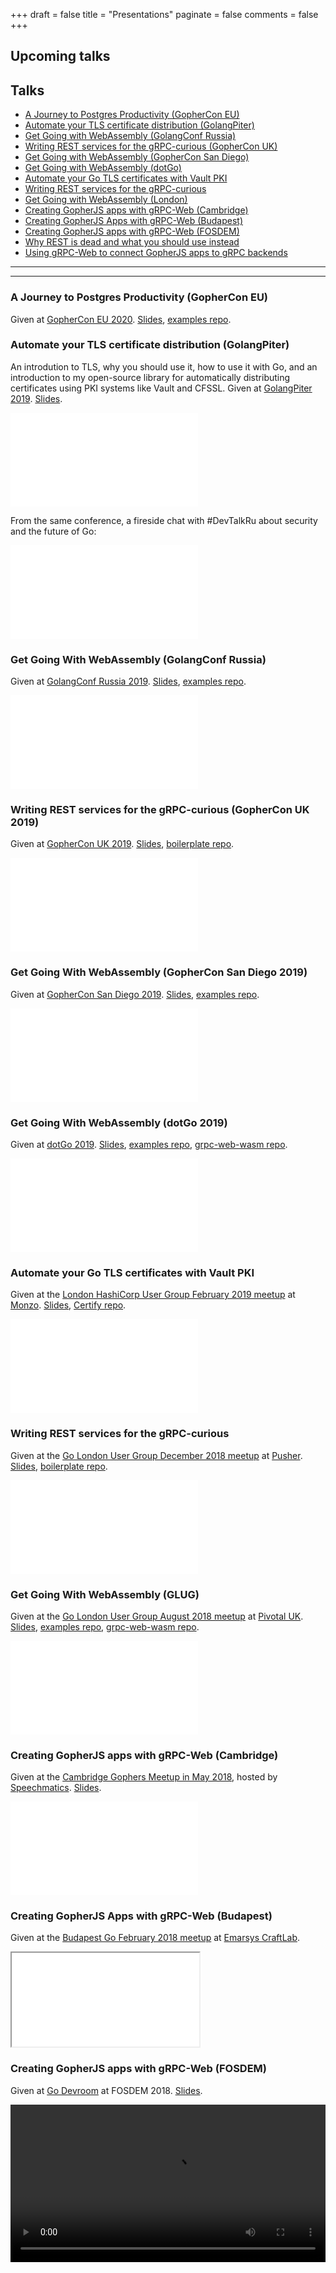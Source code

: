 +++
draft = false
title = "Presentations"
paginate = false
comments = false
+++

## Upcoming talks

## Talks

- [A Journey to Postgres Productivity (GopherCon EU)](#postgres-gopherconeu)
- [Automate your TLS certificate distribution (GolangPiter)](#certify-golangpiter)
- [Get Going with WebAssembly (GolangConf Russia)](#webassembly-golangconf)
- [Writing REST services for the gRPC-curious (GopherCon UK)](#gateway-gophercon-uk)
- [Get Going with WebAssembly (GopherCon San Diego)](#webassembly-gophercon)
- [Get Going with WebAssembly (dotGo)](#webassembly-dotgo)
- [Automate your Go TLS certificates with Vault PKI](#certify)
- [Writing REST services for the gRPC-curious](#gateway)
- [Get Going with WebAssembly (London)](#webassembly-london)
- [Creating GopherJS apps with gRPC-Web (Cambridge)](#grpcweb-cambridge)
- [Creating GopherJS Apps with gRPC-Web (Budapest)](#grpcweb-budapest)
- [Creating GopherJS apps with gRPC-Web (FOSDEM)](#grpcweb-fosdem)
- [Why REST is dead and what you should use instead](#rest)
- [Using gRPC-Web to connect GopherJS apps to gRPC backends](#grpcweb-london)

---

---

### A Journey to Postgres Productivity (GopherCon EU) <a name="postgres-gopherconeu"></a>

Given at [GopherCon EU 2020](https://gophercon.berlin/). 
[Slides](https://drive.google.com/file/d/1S0eLf9TDJeG2HVXejPTTdyKSQIhGGwa0/view?usp=sharing),
[examples repo](https://github.com/johanbrandhorst/grpc-postgres).

### Automate your TLS certificate distribution (GolangPiter) <a name="certify-golangpiter"></a>

An introdution to TLS, why you should use it, how to use it with Go, and an
introduction to my open-source library for automatically distributing certificates
using PKI systems like Vault and CFSSL.
Given at [GolangPiter 2019](https://golangpiter.com/en/materials/2646).
[Slides](https://talks.godoc.org/github.com/johanbrandhorst/presentations/golangpiter-ru-2019/certify.slide).

<div class="wrap">
    <iframe src="//www.youtube.com/embed/boG7BSRaJ9E" frameborder="0" allow="accelerometer; autoplay; encrypted-media; gyroscope; picture-in-picture" allowfullscreen></iframe>
</div>

From the same conference, a fireside chat with #DevTalkRu about security and the future of Go:
<div class="wrap">
    <iframe src="//www.youtube.com/embed/ttnH-eMZXwk" frameborder="0" allow="accelerometer; autoplay; encrypted-media; gyroscope; picture-in-picture" allowfullscreen></iframe>
</div>

### Get Going With WebAssembly (GolangConf Russia) <a name="webassembly-golangconf"></a>

Given at [GolangConf Russia 2019](https://golangconf.ru/en/2019). 
[Slides](https://talks.godoc.org/github.com/johanbrandhorst/presentations/golangconf-ru-2019/wasm.slide),
[examples repo](https://github.com/johanbrandhorst/wasm-experiments).

<div class="wrap">
    <iframe src="//www.youtube.com/embed/LVFcD7XJ89g" frameborder="0" allow="accelerometer; autoplay; encrypted-media; gyroscope; picture-in-picture" allowfullscreen></iframe>
</div>

### Writing REST services for the gRPC-curious (GopherCon UK 2019) <a name="gateway-gophercon-uk"></a>

Given at [GopherCon UK 2019](https://www.gophercon.co.uk/).
[Slides](https://talks.godoc.org/github.com/johanbrandhorst/presentations/gophercon-uk-2019/gateway.slide),
[boilerplate repo](https://github.com/johanbrandhorst/grpc-gateway-boilerplate).

<div class="wrap">
    <iframe src="//www.youtube.com/embed/Pq1paKC-fXk" frameborder="0" allow="accelerometer; autoplay; encrypted-media; gyroscope; picture-in-picture" allowfullscreen></iframe>
</div>

### Get Going With WebAssembly (GopherCon San Diego 2019) <a name="webassembly-gophercon"></a>

Given at [GopherCon San Diego 2019](https://www.gophercon.com/).
[Slides](https://talks.godoc.org/github.com/johanbrandhorst/presentations/gophercon-us-2019/wasm.slide),
[examples repo](https://github.com/johanbrandhorst/wasm-experiments).

<div class="wrap">
    <iframe src="//www.youtube.com/embed/Dxs4LGjmEL4" frameborder="0" allow="accelerometer; autoplay; encrypted-media; gyroscope; picture-in-picture" allowfullscreen></iframe>
</div>

### Get Going With WebAssembly (dotGo 2019) <a name="webassembly-dotgo"></a>

Given at [dotGo 2019](https://2019.dotgo.eu).
[Slides](https://talks.godoc.org/github.com/johanbrandhorst/presentations/wasm/wasm.slide),
[examples repo](https://github.com/johanbrandhorst/wasm-experiments),
[grpc-web-wasm repo](https://github.com/johanbrandhorst/grpcweb-wasm-example).

<div class="wrap">
    <iframe src="//www.youtube.com/embed/osVHH7rjpxs" frameborder="0" allow="accelerometer; autoplay; encrypted-media; gyroscope; picture-in-picture" allowfullscreen></iframe>
</div>

### Automate your Go TLS certificates with Vault PKI <a name="certify"></a>

Given at the [London HashiCorp User Group February 2019 meetup](https://www.meetup.com/London-HashiCorp-User-Group/events/258184914/)
at [Monzo](https://monzo.com/).
[Slides](https://talks.godoc.org/github.com/johanbrandhorst/presentations/certify/certify.slide),
[Certify repo](https://github.com/johanbrandhorst/certify).

<div class="wrap">
    <iframe src="//www.youtube.com/embed/4We8yg9yefA" frameborder="0" allow="accelerometer; autoplay; encrypted-media; gyroscope; picture-in-picture" allowfullscreen></iframe>
</div>

### Writing REST services for the gRPC-curious <a name="gateway"></a>

Given at the [Go London User Group December 2018 meetup](https://www.meetup.com/Go-London-User-Group/events/256927219/)
at [Pusher](https://pusher.com/).
[Slides](https://talks.godoc.org/github.com/johanbrandhorst/presentations/gateway/gateway.slide),
[boilerplate repo](https://github.com/johanbrandhorst/grpc-gateway-boilerplate).

<div class="wrap">
    <iframe src="//www.youtube.com/embed/qFLJEgbTKaU" frameborder="0" allow="accelerometer; autoplay; encrypted-media; gyroscope; picture-in-picture" allowfullscreen></iframe>
</div>

### Get Going With WebAssembly (GLUG) <a name="webassembly-london"></a>

Given at the [Go London User Group August 2018 meetup](https://www.meetup.com/Go-London-User-Group/events/253558750/)
at [Pivotal UK](https://pivotal.io/).
[Slides](https://talks.godoc.org/github.com/johanbrandhorst/presentations/wasm-lightning/wasm.slide),
[examples repo](https://github.com/johanbrandhorst/wasm-experiments),
[grpc-web-wasm repo](https://github.com/johanbrandhorst/grpcweb-wasm-example).

<div class="wrap">
    <iframe src="//www.youtube.com/embed/iTrx0BbUXI4" frameborder="0" allow="accelerometer; autoplay; encrypted-media; gyroscope; picture-in-picture" allowfullscreen></iframe>
</div>

### Creating GopherJS apps with gRPC-Web (Cambridge) <a name="grpcweb-cambridge"></a>

Given at the [Cambridge Gophers Meetup in May 2018](https://www.meetup.com/Cambridge-Gophers/events/249735338/),
hosted by [Speechmatics](https://www.speechmatics.com/).
[Slides](https://talks.godoc.org/github.com/johanbrandhorst/presentations/cambridge/grpcweb.slide).

<div class="wrap">
    <iframe src="//www.youtube.com/embed/ITi6CkPv_78?start=58" frameborder="0" allow="accelerometer; autoplay; encrypted-media; gyroscope; picture-in-picture" allowfullscreen></iframe>
</div>

### Creating GopherJS Apps with gRPC-Web (Budapest)<a name="grpcweb-budapest"></a>

Given at the [Budapest Go February 2018 meetup](https://www.meetup.com/go-budapest/events/247047261/)
at [Emarsys CraftLab](http://craftlab.hu/).

<div class="wrap">
    <iframe src="//talks.godoc.org/github.com/johanbrandhorst/presentations/budapest/grpcweb.slide"></iframe>
</div>

### Creating GopherJS apps with gRPC-Web (FOSDEM) <a name="grpcweb-fosdem"></a>

Given at [Go Devroom](https://fosdem.org/2018/schedule/event/gopherjs/) at FOSDEM 2018.
[Slides](https://talks.godoc.org/github.com/johanbrandhorst/presentations/fosdem/grpcweb.slide).

<video src="//video.fosdem.org/2018/H.1308%20(Rolin)/gopherjs.webm" width="100%" preload="metadata" controls/>

### Why REST is dead and what you should use instead <a name="rest"></a>

Given at the [Basingstoke Tech Scene October 2017 meetup](https://www.meetup.com/thebasingstoketechscene/events/243852909/)
at [Desklodge Basingstoke](https://desklodge.com/welcometodesklodgebasingstoke/).

<div class="wrap">
    <iframe src="//talks.godoc.org/github.com/johanbrandhorst/presentations/rest/rest.slide"></iframe>
</div>

### Using gRPC-Web to connect GopherJS apps to gRPC backends <a name="grpcweb-london"></a>

Given at the [Go London User Group September 2017 meetup](https://www.meetup.com/Go-London-User-Group/events/243176499/)
at [Skillsmatter | CodeNode](https://skillsmatter.com/contact-us).
[Recording](https://skillsmatter.com/skillscasts/10924-using-grpc-web-to-connect-gopherjs-apps-to-grpc-backends).

<div class="wrap">
    <iframe src="//talks.godoc.org/github.com/johanbrandhorst/grpcweb-presentation/grpcweb-lightning.slide"></iframe>
</div>
